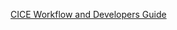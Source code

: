 [CICE Workflow and Developers Guide](https://docs.google.com/document/d/1rR6WAvZQT9iAMUp-m_HZ06AUCCI19mguFialsMCYs9o)